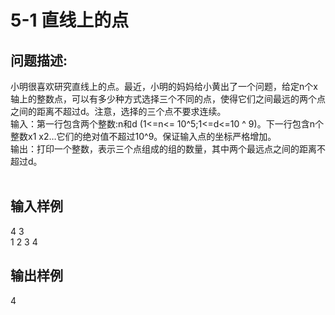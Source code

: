 # 5-1 直线上的点

## 问题描述:<br>
小明很喜欢研究直线上的点。最近，小明的妈妈给小黄出了一个问题，给定n个x轴上的整数点，可以有多少种方式选择三个不同的点，使得它们之间最远的两个点之间的距离不超过d。注意，选择的三个点不要求连续。<br>
输入：第一行包含两个整数:n和d (1<=n<= 10^5;1<=d<=10 ^ 9)。下一行包含n个整数x1 x2…它们的绝对值不超过10^9。保证输入点的坐标严格增加。<br>
输出：打印一个整数，表示三个点组成的组的数量，其中两个最远点之间的距离不超过d。
<br><br>
## 输入样例<br>
4 3<br>
1 2 3 4<br>

## 输出样例<br>
4<br>